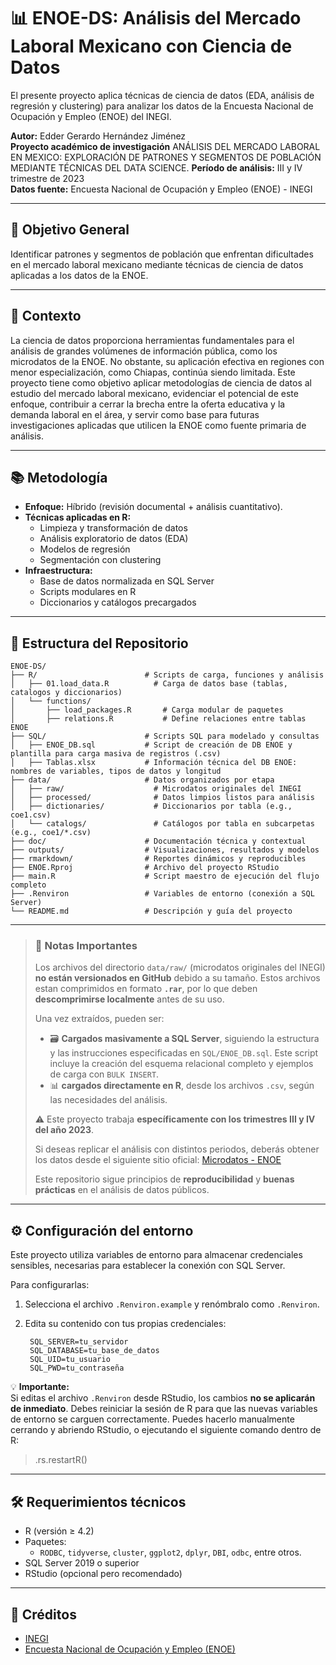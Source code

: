 # 📊 ENOE-DS: Análisis del Mercado Laboral Mexicano con Ciencia de Datos
El presente proyecto aplica técnicas de ciencia de datos (EDA, análisis de regresión y clustering) para analizar los datos de la Encuesta Nacional de Ocupación y Empleo (ENOE) del INEGI.

**Autor:** Edder Gerardo Hernández Jiménez  
**Proyecto académico de investigación** ANÁLISIS DEL MERCADO LABORAL EN MEXICO: EXPLORACIÓN DE PATRONES Y SEGMENTOS DE POBLACIÓN MEDIANTE TÉCNICAS DEL DATA SCIENCE.
**Período de análisis:** III y IV trimestre de 2023  
**Datos fuente:** Encuesta Nacional de Ocupación y Empleo (ENOE) - INEGI

---

## 🎯 Objetivo General

Identificar patrones y segmentos de población que enfrentan dificultades en el mercado laboral mexicano mediante técnicas de ciencia de datos aplicadas a los datos de la ENOE.

---

## 📌 Contexto

La ciencia de datos proporciona herramientas fundamentales para el análisis de grandes volúmenes de información pública, como los microdatos de la ENOE. No obstante, su aplicación efectiva en regiones con menor especialización, como Chiapas, continúa siendo limitada. Este proyecto tiene como objetivo aplicar metodologías de ciencia de datos al estudio del mercado laboral mexicano, evidenciar el potencial de este enfoque, contribuir a cerrar la brecha entre la oferta educativa y la demanda laboral en el área, y servir como base para futuras investigaciones aplicadas que utilicen la ENOE como fuente primaria de análisis.

---

## 📚 Metodología

- **Enfoque:** Híbrido (revisión documental + análisis cuantitativo).
- **Técnicas aplicadas en R:**
  - Limpieza y transformación de datos
  - Análisis exploratorio de datos (EDA)
  - Modelos de regresión
  - Segmentación con clustering
- **Infraestructura:**
  - Base de datos normalizada en SQL Server
  - Scripts modulares en R
  - Diccionarios y catálogos precargados

---

## 📁 Estructura del Repositorio 

```text
ENOE-DS/
├── R/                        # Scripts de carga, funciones y análisis
│   ├── 01.load_data.R          # Carga de datos base (tablas, catalogos y diccionarios)
│   └── functions/
│       ├── load_packages.R       # Carga modular de paquetes
│       ├── relations.R           # Define relaciones entre tablas ENOE
├── SQL/                      # Scripts SQL para modelado y consultas
│   ├── ENOE_DB.sql           # Script de creación de DB ENOE y plantilla para carga masiva de registros (.csv)
│   ├── Tablas.xlsx           # Información técnica del DB ENOE: nombres de variables, tipos de datos y longitud
├── data/                     # Datos organizados por etapa
│   ├── raw/                    # Microdatos originales del INEGI
│   ├── processed/              # Datos limpios listos para análisis
│   ├── dictionaries/           # Diccionarios por tabla (e.g., coe1.csv)
│   └── catalogs/               # Catálogos por tabla en subcarpetas (e.g., coe1/*.csv)
├── doc/                      # Documentación técnica y contextual
├── outputs/                  # Visualizaciones, resultados y modelos
├── rmarkdown/                # Reportes dinámicos y reproducibles
├── ENOE.Rproj                # Archivo del proyecto RStudio
├── main.R                    # Script maestro de ejecución del flujo completo
├── .Renviron                 # Variables de entorno (conexión a SQL Server)
└── README.md                 # Descripción y guía del proyecto

```
---
> ### 📌 **Notas Importantes**
>
> Los archivos del directorio `data/raw/` (microdatos originales del INEGI) **no están versionados en GitHub** debido a su tamaño.
> Estos archivos estan comprimidos  en formato **`.rar`**, por lo que deben **descomprimirse localmente** antes de su uso.
>
> Una vez extraídos, pueden ser:
> - 🗃️ **Cargados masivamente a SQL Server**, siguiendo la estructura y las instrucciones especificadas en `SQL/ENOE_DB.sql`.
>   Este script incluye la creación del esquema relacional completo y ejemplos de carga con `BULK INSERT`.
> - 📊 **cargados directamente en R**, desde los archivos `.csv`, según las necesidades del análisis.
>
> ⚠️ Este proyecto trabaja **específicamente con los trimestres III y IV del año 2023**.  
>
> Si deseas replicar el análisis con distintos periodos, deberás obtener los datos desde el siguiente sitio oficial:
> [Microdatos - ENOE](https://www.inegi.org.mx/programas/enoe/15ymas/#microdatos)
>
> Este repositorio sigue principios de **reproducibilidad** y **buenas prácticas** en el análisis de datos públicos.

---

## ⚙️ Configuración del entorno

Este proyecto utiliza variables de entorno para almacenar credenciales sensibles, necesarias para establecer la conexión con SQL Server.

Para configurarlas:

1. Selecciona el archivo `.Renviron.example` y renómbralo como `.Renviron`.
2. Edita su contenido con tus propias credenciales:

        SQL_SERVER=tu_servidor
        SQL_DATABASE=tu_base_de_datos
        SQL_UID=tu_usuario
        SQL_PWD=tu_contraseña
💡 **Importante:**  
Si editas el archivo `.Renviron` desde RStudio, los cambios **no se aplicarán de inmediato**. Debes reiniciar la sesión de R para que las nuevas variables de entorno se carguen correctamente. Puedes hacerlo manualmente cerrando y abriendo RStudio, o ejecutando el siguiente comando dentro de R:
>.rs.restartR()

---

## 🛠 Requerimientos técnicos

- R (versión ≥ 4.2)
- Paquetes:
  - `RODBC`, `tidyverse`, `cluster`, `ggplot2`, `dplyr`, `DBI`, `odbc`, entre otros.
- SQL Server 2019 o superior
- RStudio (opcional pero recomendado)
---

## 📄 Créditos

- [INEGI](https://www.inegi.org.mx/default.html) 
- [Encuesta Nacional de Ocupación y Empleo (ENOE)](https://www.inegi.org.mx/programas/enoe/15ymas/) 



